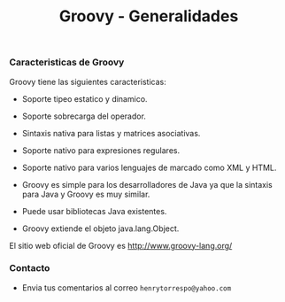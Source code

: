 ﻿---
title: Groovy - Generalidades
description: Caracteristicas de Groovy
categories: Blog
comments: true
---

### Caracteristicas de Groovy

Groovy tiene las siguientes caracteristicas:

- Soporte tipeo estatico y dinamico.

- Soporte sobrecarga del operador.

- Sintaxis nativa para listas y matrices asociativas.

- Soporte nativo para expresiones regulares.

- Soporte nativo para varios lenguajes de marcado como XML y HTML.

- Groovy es simple para los desarrolladores de Java ya que la sintaxis para Java y Groovy es muy similar.

- Puede usar bibliotecas Java existentes.

- Groovy extiende el objeto java.lang.Object.

El sitio web oficial de Groovy es http://www.groovy-lang.org/

### Contacto

- Envia tus comentarios al correo `henrytorrespo@yahoo.com`
